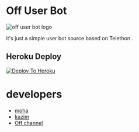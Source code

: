 # Off User Bot
![off user bot logo](https://telegra.ph/file/2d0affbb63ba34123b929.jpg)

it's just a simple user bot source based on Telethon .
## Heroku Deploy
[![Deploy To Heroku](https://www.herokucdn.com/deploy/button.svg)](https://heroku.com/deploy)

# developers
 - [moha](t.me/mmccc)
 - [kazim](t.me/ytlty)
 - [Off channel](t.me/offub)
